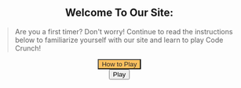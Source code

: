 <style>
    #howto-popup{
        text-align: center;
        display: none;
        margin: auto;
    }

    #how-to-text{
        text-align: left;
    }

    .play-container{
        text-align: center;
    }

    .howto-container{
        text-align: center;
    }

    #closing-gamestart{
        background-color: rgb(223, 109, 109);
        visibility: hidden;
    }

    #howto-button{
        background-color: #FCC05F;
        color: rgb(43, 41, 41);
        
    }

    #play-button{
        display: block;
        margin: auto;
    }
    
    #close-game{
        display: none;
        margin: auto;
        background-color: rgb(223, 109, 109);
    }

    #game-container{
        background-color: #e5b76d;
        text-align: center;
        width: 500px;
        height: 500px;
        border-radius: 2em;
        margin: auto;
        display: none;
    }


    
</style>


<!-- timer: this is just a draft; this will be moved to inside the game later in development (E) --> 


<!--- end (E) --->


<div class="howto-container">
    <h2>Welcome To Our Site:</h2>
    <blockquote id = "how-to-text">Are you a first timer? Don't worry! Continue to read the instructions below to familiarize yourself with our site and learn to play Code Crunch!</blockquote>
    <button type="submit" id="howto-button">How to Play</button>
    <div class="howto-popup" id="howto-popup">
        <h2>Instructions for playing code crunch.</h2>
        <blockquote id = "how-to-text">
            - Navigate to the login page, then login with your email and make a password. 
            - Then, come back to this "Game" bar.
            - Click "start!" Now a thirty second clock will begin. 
            - Click on a card to turn it over.
            - Match the rest before the time runs out!
        </blockquote>
        <br><button type="button" id="closing-gamestart">Close</button>
    </div>
</div>

<div class="play-container">
    <button type="button" id="play-button">Play</button>
    <button type="button" id="close-game">Close</button>
    <br><div id="game-container">
        <!-- game goes here-->
    </div><br>
</div>
<!-- needs to be refactored to make it more readable and to be able to properly format in a way that would be more appropriate for the game
     with also needing to move the elements to their correct places not needing uneeded script and style tags
<script>
    var howtobutton = document.getElementById("howto-button");
    var closing = document.getElementById("closing-gamestart");
    var playbutton = document.getElementById("play-button");
    var closegame = document.getElementById("close-game");
    howtobutton.onclick = function() {
        howtobutton.style.visibility = "hidden";
        document.getElementById("howto-popup").style.display = "block";
        closing.style.visibility = "visible";
    }
    closing.onclick = function() {
        document.getElementById("howto-popup").style.display = "none";
        howtobutton.style.visibility = "visible";
        closing.style.visibility = "hidden";
    }

    playbutton.onclick = function() {
        document.getElementById("game-container").style.display = "block";
        document.getElementById("play-button").style.display = "none";
        document.getElementById("close-game").style.display = "block";
    }

    closegame.onclick = function() {
        document.getElementById("game-container").style.display = "none";
        document.getElementById("play-button").style.display = "block";
        document.getElementById("close-game").style.display = "none";
    }
</script>

<html>
<head>
<meta name="viewport" content="width=device-width, initial-scale=1">
<style>
body {
  font-family: Arial, Helvetica, sans-serif;
}
 
.flip-card {
  background-color: transparent;
  width: 100px;
  height: 100px;
  perspective: 1000px;
}
 
.flip-card-inner {
  position: relative;
  width: 100%;
  height: 100%;
  text-align: center;
  transition: transform 0.6s;
  transform-style: preserve-3d;
}
.flip-card-inner.flip {
  transform: rotateY(180deg);
}
 
.flip-card-front, .flip-card-back {
  position: absolute;
  width: 100%;
  height: 100%;
  -webkit-backface-visibility: hidden;
  backface-visibility: hidden;
}
 
.flip-card-front {
  background-color: #800000;
  border-radius: 6px;
  border-color: #FFFFFF
  color: black;
}
 
.flip-card-back {
  background-color: #ffffff;
  border-radius: 6px;
  transform: rotateY(180deg);
}
 
img {
  border-radius: 6px;
}
 
.grid-container {
  display: grid;
  grid-template-columns: repeat(4, 1fr);
  grid-template-rows: repeat(4, 1fr);
  grid-column-gap: 0px;
  grid-row-gap: 60px;
}
 
</style>
</head>
<body>
  <div class="grid-container">
    <div class="flip-card" id="card1">
      <div class="flip-card-inner">
        <div class="flip-card-front">
          <img src="{{site.baseurl}}/images/b.jpg" alt="Avatar" style="width:100px;height:100px;">
        </div>
        <div class="flip-card-back">
          <img src="{{site.baseurl}}/images/image2.jpg" alt="Avatar" style="width:100px;height:100px;">
        </div>
      </div>
    </div>
    <div class="flip-card" id="card2">
      <div class="flip-card-inner">
        <div class="flip-card-front">
          <img src="{{site.baseurl}}/images/b.jpg" alt="Avatar" style="width:100px;height:100px;">
        </div>
        <div class="flip-card-back">
          <img src="{{site.baseurl}}/images/image2.jpg" alt="Avatar" style="width:100px;height:100px;">
        </div>
      </div>
    </div>
    <div class="flip-card" id="card3">
      <div class="flip-card-inner">
        <div class="flip-card-front">
          <img src="{{site.baseurl}}/images/b.jpg" alt="Avatar" style="width:100px;height:100px;">
        </div>
        <div class="flip-card-back">
          <img src="{{site.baseurl}}/images/image2.jpg" alt="Avatar" style="width:100px;height:100px;">
        </div>
      </div>
    </div>
    <div class="flip-card" id="card4">
      <div class="flip-card-inner">
        <div class="flip-card-front">
          <img src="{{site.baseurl}}/images/b.jpg" alt="Avatar" style="width:100px;height:100px;">
        </div>
        <div class="flip-card-back">
          <img src="{{site.baseurl}}/images/image2.jpg" alt="Avatar" style="width:100px;height:100px;">
        </div>
      </div>
    </div>
    <div class="flip-card" id="card5">
    <div class="flip-card-inner">
        <div class="flip-card-front">
          <img src="{{site.baseurl}}/images/b.jpg" alt="Avatar" style="width:100px;height:100px;">
        </div>
        <div class="flip-card-back">
          <img src="{{site.baseurl}}/images/image2.jpg" alt="Avatar" style="width:100px;height:100px;">
        </div>
      </div>
    </div>
    <div class="flip-card" id="card6">
      <div class="flip-card-inner">
        <div class="flip-card-front">
          <img src="{{site.baseurl}}/images/b.jpg" alt="Avatar" style="width:100px;height:100px;">
        </div>
        <div class="flip-card-back">
          <img src="{{site.baseurl}}/images/image2.jpg" alt="Avatar" style="width:100px;height:100px;">
        </div>
      </div>
    </div>
    <div class="flip-card" id="card7">
      <div class="flip-card-inner">
        <div class="flip-card-front">
          <img src="{{site.baseurl}}/images/b.jpg" alt="Avatar" style="width:100px;height:100px;">
        </div>
        <div class="flip-card-back">
          <img src="{{site.baseurl}}/images/image2.jpg" alt="Avatar" style="width:100px;height:100px;">
        </div>
      </div>
    </div>
    <div class="flip-card" id="card8">
      <div class="flip-card-inner">
        <div class="flip-card-front">
          <img src="{{site.baseurl}}/images/b.jpg" alt="Avatar" style="width:100px;height:100px;">
        </div>
        <div class="flip-card-back">
          <img src="{{site.baseurl}}/images/image2.jpg" alt="Avatar" style="width:100px;height:100px;">
        </div>
      </div>
    </div>
    <div class="flip-card" id="card9">
      <div class="flip-card-inner">
        <div class="flip-card-front">
          <img src="{{site.baseurl}}/images/b.jpg" alt="Avatar" style="width:100px;height:100px;">
        </div>
        <div class="flip-card-back">
          <img src="{{site.baseurl}}/images/image2.jpg" alt="Avatar" style="width:100px;height:100px;">
        </div>
      </div>
    </div>
    <div class="flip-card" id="card10">
      <div class="flip-card-inner">
        <div class="flip-card-front">
          <img src="{{site.baseurl}}/images/b.jpg" alt="Avatar" style="width:100px;height:100px;">
        </div>
        <div class="flip-card-back">
          <img src="{{site.baseurl}}/images/image2.jpg" alt="Avatar" style="width:100px;height:100px;">
        </div>
      </div>
    </div>
    <div class="flip-card" id="card11">
      <div class="flip-card-inner">
        <div class="flip-card-front">
          <img src="{{site.baseurl}}/images/b.jpg" alt="Avatar" style="width:100px;height:100px;">
        </div>
        <div class="flip-card-back">
          <img src="{{site.baseurl}}/images/image2.jpg" alt="Avatar" style="width:100px;height:100px;">
        </div>
      </div>
    </div>
    <div class="flip-card" id="card12">
      <div class="flip-card-inner">
        <div class="flip-card-front">
          <img src="{{site.baseurl}}/images/b.jpg" alt="Avatar" style="width:100px;height:100px;">
        </div>
        <div class="flip-card-back">
          <img src="{{site.baseurl}}/images/image2.jpg" alt="Avatar" style="width:100px;height:100px;">
        </div>
      </div>
    </div>
    <div class="flip-card" id="card13">
      <div class="flip-card-inner">
        <div class="flip-card-front">
          <img src="{{site.baseurl}}/images/b.jpg" alt="Avatar" style="width:100px;height:100px;">
        </div>
        <div class="flip-card-back">
          <img src="{{site.baseurl}}/images/image2.jpg" alt="Avatar" style="width:100px;height:100px;">
        </div>
      </div>
    </div>
    <div class="flip-card" id="card14">
      <div class="flip-card-inner">
        <div class="flip-card-front">
          <img src="{{site.baseurl}}/images/b.jpg" alt="Avatar" style="width:100px;height:100px;">
        </div>
        <div class="flip-card-back">
          <img src="{{site.baseurl}}/images/image2.jpg" alt="Avatar" style="width:100px;height:100px;">
        </div>
      </div>
    </div>
    <div class="flip-card" id="card15">
      <div class="flip-card-inner">
        <div class="flip-card-front">
          <img src="{{site.baseurl}}/images/b.jpg" alt="Avatar" style="width:100px;height:100px;">
        </div>
        <div class="flip-card-back">
          <img src="{{site.baseurl}}/images/image2.jpg" alt="Avatar" style="width:100px;height:100px;">
        </div>
      </div>
    </div>
    <div class="flip-card" id="card16">
      <div class="flip-card-inner">
        <div class="flip-card-front">
          <img src="{{site.baseurl}}/images/b.jpg" alt="Avatar" style="width:100px;height:100px;">
        </div>
        <div class="flip-card-back">
          <img src="{{site.baseurl}}/images/image2.jpg" alt="Avatar" style="width:100px;height:100px;">
        </div>
      </div>
    </div>
<script>
  const flipCard1 = document.getElementById("card1");
  const flipCard2 = document.getElementById("card2");
  const flipCard3 = document.getElementById("card3");
  const flipCard4 = document.getElementById("card4");
  const flipCard5 = document.getElementById("card5");
  const flipCard6 = document.getElementById("card6");
  const flipCard7 = document.getElementById("card7");
  const flipCard8 = document.getElementById("card8");
  const flipCard9 = document.getElementById("card9");
  const flipCard10 = document.getElementById("card10");
  const flipCard11 = document.getElementById("card11");
  const flipCard12 = document.getElementById("card12");
  const flipCard13 = document.getElementById("card13");
  const flipCard14 = document.getElementById("card14");
  const flipCard15 = document.getElementById("card15");
  const flipCard16 = document.getElementById("card16");
  flipCard1.addEventListener("click", function() {
    this.querySelector('.flip-card-inner').classList.toggle('flip');
  });
  flipCard2.addEventListener("click", function() {
    this.querySelector('.flip-card-inner').classList.toggle('flip');
  });
  flipCard3.addEventListener("click", function() {
    this.querySelector('.flip-card-inner').classList.toggle('flip');
  });
  flipCard4.addEventListener("click", function() {
    this.querySelector('.flip-card-inner').classList.toggle('flip');
  });
  flipCard5.addEventListener("click", function() {
    this.querySelector('.flip-card-inner').classList.toggle('flip');
  });
  flipCard6.addEventListener("click", function() {
    this.querySelector('.flip-card-inner').classList.toggle('flip');
  });
  flipCard7.addEventListener("click", function() {
    this.querySelector('.flip-card-inner').classList.toggle('flip');
  });
  flipCard8.addEventListener("click", function() {
    this.querySelector('.flip-card-inner').classList.toggle('flip');
  });
  flipCard9.addEventListener("click", function() {
    this.querySelector('.flip-card-inner').classList.toggle('flip');
  });
  flipCard10.addEventListener("click", function() {
    this.querySelector('.flip-card-inner').classList.toggle('flip');
  });
  flipCard11.addEventListener("click", function() {
    this.querySelector('.flip-card-inner').classList.toggle('flip');
  });
  flipCard12.addEventListener("click", function() {
    this.querySelector('.flip-card-inner').classList.toggle('flip');
  });
  flipCard13.addEventListener("click", function() {
    this.querySelector('.flip-card-inner').classList.toggle('flip');
  });
  flipCard14.addEventListener("click", function() {
    this.querySelector('.flip-card-inner').classList.toggle('flip');
  });
  flipCard15.addEventListener("click", function() {
    this.querySelector('.flip-card-inner').classList.toggle('flip');
  });
  flipCard16.addEventListener("click", function() {
    this.querySelector('.flip-card-inner').classList.toggle('flip');
  });
</script>
-->